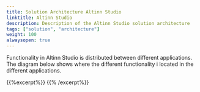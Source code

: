 ```yaml
---
title: Solution Architecture Altinn Studio
linktitle: Altinn Studio
description: Description of the Altinn Studio solution architecture
tags: ["solution", "architecture"]
weight: 100
alwaysopen: true
---
```


Functionality in Altinn Studio is distributed between different applications.  
The diagram below shows where the different functionality i located in the different applications.

{{%excerpt%}}
<object data="/architecture/solution/altinn-studio/AltinnStudio_SolutionArchitecture.svg" type="image/svg+xml" style="width: 100%;"></object>
{{% /excerpt%}}
